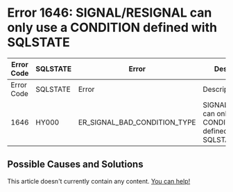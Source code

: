 
# Error 1646: SIGNAL/RESIGNAL can only use a CONDITION defined with SQLSTATE


| Error Code | SQLSTATE | Error | Description |
| --- | --- | --- | --- |
| Error Code | SQLSTATE | Error | Description |
| 1646 | HY000 | ER_SIGNAL_BAD_CONDITION_TYPE | SIGNAL/RESIGNAL can only use a CONDITION defined with SQLSTATE |




## Possible Causes and Solutions


This article doesn't currently contain any content. [You can help!](/en/writing-and-editing-knowledge-base-articles/)


